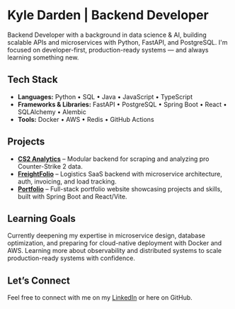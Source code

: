 # Kyle Darden | Backend Developer

Backend Developer with a background in data science & AI, building scalable APIs and microservices with Python, FastAPI, and PostgreSQL. I'm focused on developer-first, production-ready systems — and always learning something new.

##  Tech Stack
* **Languages:** Python • SQL • Java • JavaScript • TypeScript
* **Frameworks & Libraries:** FastAPI • PostgreSQL • Spring Boot • React • SQLAlchemy • Alembic   
* **Tools:**  Docker • AWS • Redis • GitHub Actions
##  Projects
- **[CS2 Analytics](https://github.com/dardenkyle/CS2-Analytics)** – Modular backend for scraping and analyzing pro Counter-Strike 2 data.
- **[FreightFolio](https://github.com/dardenkyle/freightfolio-overview)** – Logistics SaaS backend with microservice architecture, auth, invoicing, and load tracking.
- **[Portfolio](https://github.com/dardenkyle/portfolio-site)** – Full-stack portfolio website showcasing projects and skills, built with Spring Boot and React/Vite.

##  Learning Goals
Currently deepening my expertise in microservice design, database optimization, and preparing for cloud-native deployment with Docker and AWS. Learning more about observability and distributed systems to scale production-ready systems with confidence.

##  Let’s Connect
Feel free to connect with me on my [LinkedIn](https://linkedin.com/in/darden-kyle) or here on GitHub.
